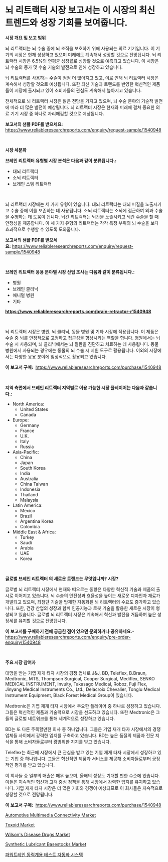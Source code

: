 <p><h1>뇌 리트랙터 시장 보고서는 이 시장의 최신 트렌드와 성장 기회를 보여줍니다.</h1></p><p><strong>시장 개요 및 보고 범위</strong></p>
<p><p>뇌 리트랙터는 뇌 수술 중에 뇌 조직을 보호하기 위해 사용되는 의료 기기입니다. 이 기기의 시장은 현재 성장하고 있으며 미래에도 계속해서 성장할 것으로 전망됩니다. 뇌 리트랙터 시장은 6.5%의 연평균 성장률로 성장할 것으로 예측되고 있습니다. 이 시장은 뇌 수술의 증가 및 수술 기술의 발전으로 인해 성장하고 있습니다.</p><p>뇌 리트랙터를 사용하는 수술이 점점 더 많아지고 있고, 이로 인해 뇌 리트랙터 시장은 계속해서 성장할 것으로 예상됩니다. 또한 최신 기술과 트렌드를 반영한 혁신적인 제품들이 시장에 출시되고 있어 소비자들의 관심도 계속해서 높아지고 있습니다.</p><p>전체적으로 뇌 리트랙터 시장은 밝은 전망을 가지고 있으며, 뇌 수술 분야의 기술적 발전에 따라 더 많은 발전이 예상됩니다. 뇌 리트랙터 시장은 현재와 미래에 걸쳐 중요한 의료 기기 시장 중 하나로 자리매김할 것으로 예상됩니다.</p></p>
<p><strong>보고서의 샘플 PDF를 받으세요:</strong> <a href="https://www.reliableresearchreports.com/enquiry/request-sample/1540948">https://www.reliableresearchreports.com/enquiry/request-sample/1540948</a></p>
<p>&nbsp;</p>
<p><strong>시장 세분화</strong></p>
<p><strong>브레인 리트렉터 유형별 시장 분석은 다음과 같이 분류됩니다.:</strong></p>
<p><ul><li>대뇌 리트랙터</li><li>소뇌 리트랙터</li><li>브레인 스템 리트랙터</li></ul></p>
<p>&nbsp;</p>
<p><p>뇌 리트랙터 시장에는 세 가지 유형이 있습니다. 대뇌 리트랙터는 대뇌 피질을 노출시키고 수술 중에 이를 보존하는 데 사용됩니다. 소뇌 리트랙터는 소뇌에 접근하여 외과 수술을 수행하는 데 도움이 됩니다. 뇌간 리트랙터는 뇌간을 노출시키고 뇌간 수술을 할 때 안정성을 제공합니다. 이 세 가지 유형의 리트랙터는 각각 특정 부위의 뇌 수술을 보다 효과적으로 수행할 수 있도록 도와줍니다.</p></p>
<p><strong>보고서의 샘플 PDF를 받으세요:</strong>&nbsp;<a href="https://www.reliableresearchreports.com/enquiry/request-sample/1540948">https://www.reliableresearchreports.com/enquiry/request-sample/1540948</a></p>
<p>&nbsp;</p>
<p><strong> 브레인 리트렉터 응용 분야별 시장 산업 조사는 다음과 같이 분류됩니다.:</strong></p>
<p><ul><li>병원</li><li>브레인 클리닉</li><li>애니멀 병원</li><li>기타</li></ul></p>
<p><strong><a href="https://www.reliableresearchreports.com/brain-retractor-r1540948">https://www.reliableresearchreports.com/brain-retractor-r1540948</a></strong></p>
<p>&nbsp;</p>
<p><p>뇌 리트렉터 시장은 병원, 뇌 클리닉, 동물 병원 및 기타 시장에 적용됩니다. 이 제품은 수술 중 뇌를 안정적으로 고정하고 접근성을 향상시키는 역할을 합니다. 병원에서는 뇌 수술 시 사용되며, 뇌 클리닉에서는 뇌 질환을 진단하고 치료하는 데 사용됩니다. 동물 병원에서 사용되는 경우에는 동물의 뇌 수술 시 지원 도구로 활용됩니다. 이외의 시장에서는 다양한 응용 분야에 임상적으로 활용되고 있습니다.</p></p>
<p><strong>이 보고서 구매:</strong>&nbsp; <a href="https://www.reliableresearchreports.com/purchase/1540948">https://www.reliableresearchreports.com/purchase/1540948</a></p>
<p>&nbsp;</p>
<p><strong>지역 측면에서 브레인 리트렉터 지역별로 이용 가능한 시장 플레이어는 다음과 같습니다.:</strong></p>
<p><ul>
    <li>
        North America:
        <ul>
            <li>United States</li>
            <li>Canada</li>
        </ul>
    </li>
    <li>
        Europe:
        <ul>
            <li>Germany</li>
            <li>France</li>
            <li>U.K.</li>
            <li>Italy</li>
            <li>Russia</li>
        </ul>
    </li>
    <li>
        Asia-Pacific:
        <ul>
            <li>China</li>
            <li>Japan</li>
            <li>South Korea</li>
            <li>India</li>
            <li>Australia</li>
            <li>China Taiwan</li>
            <li>Indonesia</li>
            <li>Thailand</li>
            <li>Malaysia</li>
        </ul>
    </li>
    <li>
        Latin America:
        <ul>
            <li>Mexico</li>
            <li>Brazil</li>
            <li>Argentina Korea</li>
            <li>Colombia</li>
        </ul>
    </li>
    <li>
        Middle East & Africa:
        <ul>
            <li>Turkey</li>
            <li>Saudi</li>
            <li>Arabia</li>
            <li>UAE</li>
            <li>Korea</li>
        </ul>
    </li>
    </ul></p>
<p>&nbsp;</p>
<p><strong>글로벌 브레인 리트렉터 의 새로운 트렌드는 무엇입니까? 시장?</strong></p>
<p><p>글로벌 뇌 리트랙터 시장에서 현재와 떠오르는 동향은 다양한 혁신적 기술과 제품의 출시로 이어지고 있습니다. 뇌 수술의 안전성과 효율성을 높이는 새로운 디자인과 재료가 개발되고 있으며, 최첨단 기술을 탑재한 자동화된 뇌 리트랙터의 수요도 증가하고 있습니다. 또한, 건강 산업의 성장과 함께 인공지능과 로봇 기술을 활용한 새로운 시장이 형성되고 있습니다. 글로벌 뇌 리트랙터 시장은 계속해서 혁신과 발전을 거듭하며 높은 성장세를 유지할 것으로 전망됩니다.</p></p>
<p><strong>이 보고서를 구매하기 전에 궁금한 점이 있으면 문의하거나 공유하세요.</strong>- <a href="https://www.reliableresearchreports.com/enquiry/pre-order-enquiry/1540948">https://www.reliableresearchreports.com/enquiry/pre-order-enquiry/1540948</a></p>
<p>&nbsp;</p>
<p><strong>주요 시장 참여자</strong></p>
<p><p>대망을 받는 기엽 재개 타자 시장의 경쟁 업체로 J&J, BD, Teleflex, B.Braun, Medtronic, MTS, Thompson Surgical, Cooper Surgical, Mediflex, SENKO MEDICAL INSTRUMENT, Invuity, Takasago Medical, Roboz, Fuji Flex, Jinyang Medical Instruments Co., Ltd., Delacroix Chevalier, Tonglu Medical Instrument Equipment, Black Forest Medical Group이 있습니다.</p><p>Medtronic은 기엽 재개 타자 시장에서 주요한 플레이어 중 하나로 성장하고 있습니다. 그들은 혁신적인 제품과 기술력으로 시장을 선도하고 있습니다. 또한 Medtronic은 그들의 글로벌 네트워크를 통해 세계적으로 성장하고 있습니다.</p><p>BD는 또 다른 주목할만한 회사 중 하나입니다. 그들은 기엽 재개 타자 시장에서의 경쟁 업체들 사이에서 강력한 입지를 구축하고 있습니다. BD는 높은 품질의 제품과 전문 지식을 통해 소비자들로부터 광범위한 지지를 받고 있습니다.</p><p>Teleflex는 최근에 시장에서 큰 관심을 받고 있는 기엽 재개 타자 시장에서 성장하고 있는 기업 중 하나입니다. 그들은 혁신적인 제품과 서비스를 제공해 소비자들로부터 긍정적인 평가를 받고 있습니다.</p><p>이 회사들 중 일부의 매출은 매우 높으며, 올해의 성장도 기대할 만한 수준에 있습니다. 이들은 지속적인 혁신과 고객 중심 정책을 통해 시장에서 강력한 입지를 유지하고 있습니다. 기엽 재개 타자 시장은 더 많은 기회와 경쟁이 예상되므로 이 회사들은 지속적으로 성장할 것으로 전망됩니다.</p></p>
<p><strong>이 보고서 구매:</strong>&nbsp;&nbsp;<a href="https://www.reliableresearchreports.com/purchase/1540948">https://www.reliableresearchreports.com/purchase/1540948</a></p>
<p><p><a href="https://medium.com/@daveblock08/automotive-multimedia-connectivity-market-insight-market-trends-growth-forecasted-from-2024-to-eb4ab56c1208">Automotive Multimedia Connectivity Market</a></p><p><a href="https://github.com/vimar16th/Market-Research-Report-List-4/blob/main/toxoid-market.md">Toxoid Market</a></p><p><a href="https://github.com/luckyshygirl/Market-Research-Report-List-4/blob/main/wilsons-disease-drugs-market.md">Wilson's Disease Drugs Market</a></p><p><a href="https://issuu.com/reportprime-2/docs/synthetic-lubricant-basestocks-market-size-2030.pp">Synthetic Lubricant Basestocks Market</a></p><p><a href="https://github.com/KellyLyncyh543964/Market-Research-Report-List-1/blob/main/118474056355.md">파워트레인 동력계용 테스트 자동화 시스템</a></p></p>